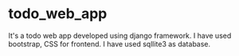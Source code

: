 # todo_web_app
It's a todo web app developed using django framework. I have used bootstrap, CSS for frontend. I have used sqllite3 as database.

